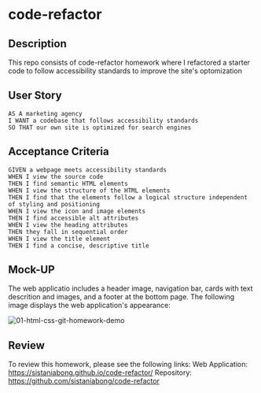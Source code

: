 # code-refactor

## Description
This repo consists of code-refactor homework where I refactored a starter code to follow  accessibility standards to improve the site's optomization


## User Story
```
AS A marketing agency
I WANT a codebase that follows accessibility standards
SO THAT our own site is optimized for search engines
```

## Acceptance Criteria
```
GIVEN a webpage meets accessibility standards
WHEN I view the source code
THEN I find semantic HTML elements
WHEN I view the structure of the HTML elements
THEN I find that the elements follow a logical structure independent of styling and positioning
WHEN I view the icon and image elements
THEN I find accessible alt attributes
WHEN I view the heading attributes
THEN they fall in sequential order
WHEN I view the title element
THEN I find a concise, descriptive title
```

## Mock-UP

The web applicatio includes a header image, navigation bar, cards with text descrition and images, and a footer at the bottom page. 
The following image displays the web application's appearance:

![01-html-css-git-homework-demo](https://user-images.githubusercontent.com/49420697/131174182-c2538708-c2af-466e-9f3c-b8de30bbda69.png)


## Review
To review this homework, please see the following links:
Web Application: https://sistaniabong.github.io/code-refactor/
Repository: https://github.com/sistaniabong/code-refactor
